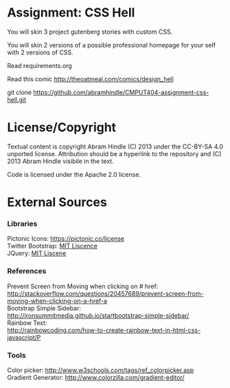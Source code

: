 Assignment: CSS Hell
====================

You will skin 3 project gutenberg stories with custom CSS.

You will skin 2 versions of a possible professional homepage for your
self with 2 versions of CSS.

Read requirements.org

Read this comic http://theoatmeal.com/comics/design_hell

git clone https://github.com/abramhindle/CMPUT404-assignment-css-hell.git


License/Copyright
=================

Textual content is copyright Abram Hindle (C) 2013 under the CC-BY-SA
4.0 unported license. Attribution should be a hyperlink to the
repository and (C) 2013 Abram Hindle visibile in the text.

Code is licensed under the Apache 2.0 license.

External Sources
================

### Libraries  
Pictonic Icons: https://pictonic.co/license  
Twitter Bootstrap: [MIT Liscence](https://github.com/twbs/bootstrap/blob/master/LICENSE)  
JQuery: [MIT Liscene](https://jquery.org/license/)

### References  
Prevent Screen from Moving when clicking on # href:   http://stackoverflow.com/questions/20457689/prevent-screen-from-moving-when-clicking-on-a-href-a  
Bootstrap Simple Sidebar:  
http://ironsummitmedia.github.io/startbootstrap-simple-sidebar/  
Rainbow Text:  
http://rainbowcoding.com/how-to-create-rainbow-text-in-html-css-javascript/P  

### Tools  
Color picker: http://www.w3schools.com/tags/ref_colorpicker.asp  
Gradient Generator: http://www.colorzilla.com/gradient-editor/  



